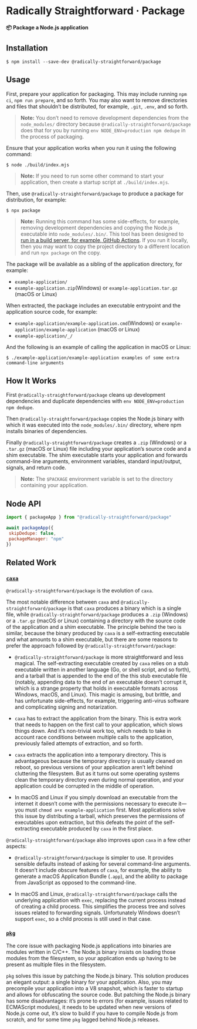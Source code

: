 # Radically Straightforward · Package

**📦 Package a Node.js application**

## Installation

```console
$ npm install --save-dev @radically-straightforward/package
```

## Usage

First, prepare your application for packaging. This may include running `npm ci`, `npm run prepare`, and so forth. You may also want to remove directories and files that shouldn’t be distributed, for example, `.git`, `.env`, and so forth.

> **Note:** You don’t need to remove development dependencies from the `node_modules/` directory because `@radically-straightforward/package` does that for you by running `env NODE_ENV=production npm dedupe` in the process of packaging.

Ensure that your application works when you run it using the following command:

```console
$ node ./build/index.mjs
```

> **Note:** If you need to run some other command to start your application, then create a startup script at `./build/index.mjs`.

Then, use `@radically-straightforward/package` to produce a package for distribution, for example:

```console
$ npx package
```

> **Note:** Running this command has some side-effects, for example, removing development dependencies and copying the Node.js executable into `node_modules/.bin/`. This tool has been designed to [run in a build server, for example, GitHub Actions](https://github.com/leafac/kill-the-newsletter/blob/33fda2645c79d81856ef9c9d47ae246df33e5f8f/.github/workflows/main.yml#L19). If you run it locally, then you may want to copy the project directory to a different location and run `npx package` on the copy.

The package will be available as a sibling of the application directory, for example:

- `example-application/`
- `example-application.zip`(Windows) or `example-application.tar.gz` (macOS or Linux)

When extracted, the package includes an executable entrypoint and the application source code, for example:

- `example-application/example-application.cmd`(Windows) or `example-application/example-application` (macOS or Linux)
- `example-application/_/`

And the following is an example of calling the application in macOS or Linux:

```console
$ ./example-application/example-application examples of some extra command-line arguments
```

## How It Works

First `@radically-straightforward/package` cleans up development dependencies and duplicate dependencies with `env NODE_ENV=production npm dedupe`.

Then `@radically-straightforward/package` copies the Node.js binary with which it was executed into the `node_modules/.bin/` directory, where npm installs binaries of dependencies.

Finally `@radically-straightforward/package` creates a `.zip` (Windows) or a `.tar.gz` (macOS or Linux) file including your application’s source code and a shim executable. The shim executable starts your application and forwards command-line arguments, environment variables, standard input/output, signals, and return code.

> **Note:** The `$PACKAGE` environment variable is set to the directory containing your application.

## Node API

```js
import { packageApp } from "@radically-straightforward/package"

await packageApp({
 skipDedupe: false,
 packageManager: "npm"
})
```

## Related Work

### [`caxa`](https://www.npmjs.com/package/caxa)

`@radically-straightforward/package` is the evolution of `caxa`.

The most notable difference between `caxa` and `@radically-straightforward/package` is that `caxa` produces a binary which is a single file, while `@radically-straightforward/package` produces a `.zip` (Windows) or a `.tar.gz` (macOS or Linux) containing a directory with the source code of the application and a shim executable. The principle behind the two is similar, because the binary produced by `caxa` is a self-extracting executable and what amounts to a shim executable, but there are some reasons to prefer the approach followed by `@radically-straightforward/package`:

- `@radically-straightforward/package` is more straightforward and less magical. The self-extracting executable created by `caxa` relies on a stub executable written in another language (Go, or shell script, and so forth), and a tarball that is appended to the end of the this stub executable file (notably, appending data to the end of an executable doesn’t corrupt it, which is a strange property that holds in executable formats across Windows, macOS, and Linux). This magic is amusing, but brittle, and has unfortunate side-effects, for example, triggering anti-virus software and complicating signing and notarization.

- `caxa` has to extract the application from the binary. This is extra work that needs to happen on the first call to your application, which slows things down. And it’s non-trivial work too, which needs to take in account race conditions between multiple calls to the application, previously failed attempts of extraction, and so forth.

- `caxa` extracts the application into a temporary directory. This is advantageous because the temporary directory is usually cleaned on reboot, so previous versions of your application aren’t left behind cluttering the filesystem. But as it turns out some operating systems clean the temporary directory even during normal operation, and your application could be corrupted in the middle of operation.

- In macOS and Linux if you simply download an executable from the internet it doesn’t come with the permissions necessary to execute it—you must `chmod a+x example-application` first. Most applications solve this issue by distributing a tarball, which preserves the permissions of executables upon extraction, but this defeats the point of the self-extracting executable produced by `caxa` in the first place.

`@radically-straightforward/package` also improves upon `caxa` in a few other aspects:

- `@radically-straightforward/package` is simpler to use. It provides sensible defaults instead of asking for several command-line arguments. It doesn’t include obscure features of `caxa`, for example, the ability to generate a macOS Application Bundle (`.app`), and the ability to package from JavaScript as opposed to the command-line.

- In macOS and Linux, `@radically-straightforward/package` calls the underlying application with `exec`, replacing the current process instead of creating a child process. This simplifies the process tree and solves issues related to forwarding signals. Unfortunately Windows doesn’t support `exec`, so a child process is still used in that case.

### [`pkg`](https://www.npmjs.com/package/pkg)

The core issue with packaging Node.js applications into binaries are modules written in C/C++. The Node.js binary insists on loading those modules from the filesystem, so your application ends up having to be present as multiple files in the filesystem.

`pkg` solves this issue by patching the Node.js binary. This solution produces an elegant output: a single binary for your application. Also, you may precompile your application into a V8 snapshot, which is faster to startup and allows for obfuscating the source code. But patching the Node.js binary has some disadvantages: it’s prone to errors (for example, issues related to ECMAScript modules), it needs to be updated when new versions of Node.js come out, it’s slow to build if you have to compile Node.js from scratch, and for some time `pkg` lagged behind Node.js releases.
